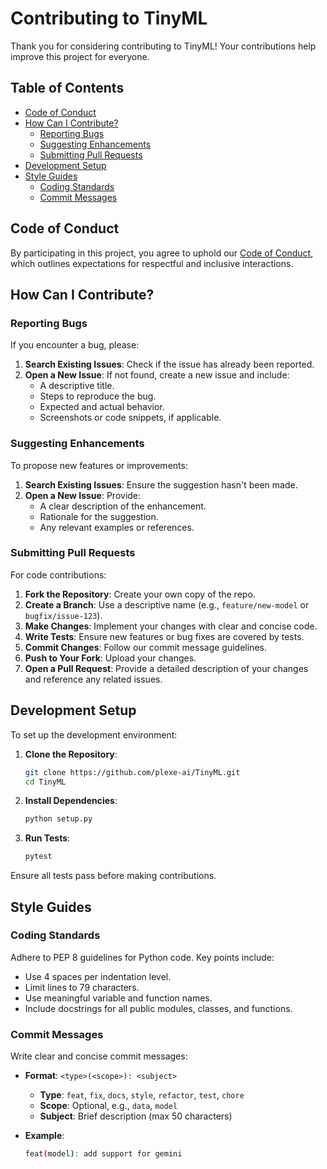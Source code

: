# Contributing to TinyML

Thank you for considering contributing to TinyML! Your contributions help improve this project for everyone.

## Table of Contents

- [Code of Conduct](#code-of-conduct)
- [How Can I Contribute?](#how-can-i-contribute)
  - [Reporting Bugs](#reporting-bugs)
  - [Suggesting Enhancements](#suggesting-enhancements)
  - [Submitting Pull Requests](#submitting-pull-requests)
- [Development Setup](#development-setup)
- [Style Guides](#style-guides)
  - [Coding Standards](#coding-standards)
  - [Commit Messages](#commit-messages)

## Code of Conduct

By participating in this project, you agree to uphold our [Code of Conduct](link-to-code-of-conduct), which outlines expectations for respectful and inclusive interactions.

## How Can I Contribute?

### Reporting Bugs

If you encounter a bug, please:

1. **Search Existing Issues**: Check if the issue has already been reported.
2. **Open a New Issue**: If not found, create a new issue and include:
   - A descriptive title.
   - Steps to reproduce the bug.
   - Expected and actual behavior.
   - Screenshots or code snippets, if applicable.

### Suggesting Enhancements

To propose new features or improvements:

1. **Search Existing Issues**: Ensure the suggestion hasn't been made.
2. **Open a New Issue**: Provide:
   - A clear description of the enhancement.
   - Rationale for the suggestion.
   - Any relevant examples or references.

### Submitting Pull Requests

For code contributions:

1. **Fork the Repository**: Create your own copy of the repo.
2. **Create a Branch**: Use a descriptive name (e.g., `feature/new-model` or `bugfix/issue-123`).
3. **Make Changes**: Implement your changes with clear and concise code.
4. **Write Tests**: Ensure new features or bug fixes are covered by tests.
5. **Commit Changes**: Follow our commit message guidelines.
6. **Push to Your Fork**: Upload your changes.
7. **Open a Pull Request**: Provide a detailed description of your changes and reference any related issues.

## Development Setup

To set up the development environment:

1. **Clone the Repository**:

    ```bash
    git clone https://github.com/plexe-ai/TinyML.git
    cd TinyML
    ```

2. **Install Dependencies**:

    ```bash
    python setup.py
    ```

3. **Run Tests**:

    ```bash
    pytest
    ```

Ensure all tests pass before making contributions.

## Style Guides

### Coding Standards

Adhere to PEP 8 guidelines for Python code. Key points include:

- Use 4 spaces per indentation level.
- Limit lines to 79 characters.
- Use meaningful variable and function names.
- Include docstrings for all public modules, classes, and functions.

### Commit Messages

Write clear and concise commit messages:

- **Format**: `<type>(<scope>): <subject>`
  - **Type**: `feat`, `fix`, `docs`, `style`, `refactor`, `test`, `chore`
  - **Scope**: Optional, e.g., `data`, `model`
  - **Subject**: Brief description (max 50 characters)

- **Example**:

    ```bash
    feat(model): add support for gemini
    ```
